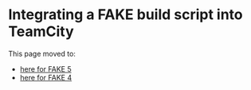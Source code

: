 # Integrating a FAKE build script into TeamCity

This page moved to:

- [here for FAKE 5](buildserver.html)
- [here for FAKE 4](todo-teamcity.html)
